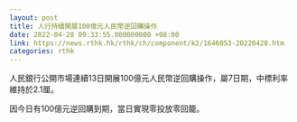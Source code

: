 ```yaml
---
layout: post
title: 人行持續開展100億元人民幣逆回購操作
date: 2022-04-28 09:33:55.000000000 +08:00
link: https://news.rthk.hk/rthk/ch/component/k2/1646053-20220428.htm
categories: rthk
---
```


人民銀行公開市場連續13日開展100億元人民幣逆回購操作，屬7日期，中標利率維持於2.1厘。

因今日有100億元逆回購到期，當日實現零投放零回籠。
